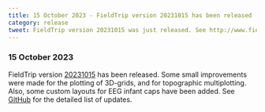```yaml
---
title: 15 October 2023 - FieldTrip version 20231015 has been released
category: release
tweet: FieldTrip version 20231015 was just released. See http://www.fieldtriptoolbox.org/#15-october-2023
---
```


### 15 October 2023

FieldTrip version [20231015](http://github.com/fieldtrip/fieldtrip/releases/tag/20231015) has been released. Some small improvements were made for the plotting of 3D-grids, and for topographic multiplotting. Also, some custom layouts for EEG infant caps have been added.
See [GitHub](https://github.com/fieldtrip/fieldtrip/compare/20230926...20231015) for the detailed list of updates.
